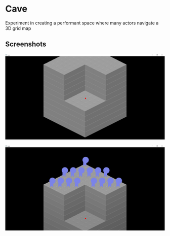 
Cave
====

Experiment in creating a performant space where many actors navigate a 3D grid map

Screenshots
-----------

![2019-03-19-1](./screenshots/2019-03-19-1.PNG)

![2019-03-19-2](./screenshots/2019-03-19-2.PNG)
